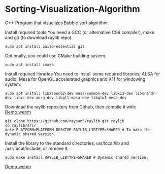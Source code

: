 # Sorting-Visualization-Algorithm
 
 C++ Program that visualizes Bubble sort algorithm.

Install required tools
You need a GCC (or alternative C99 compiler), make and git (to download raylib repo).

    sudo apt install build-essential git

Optionally, you could use CMake building system.

    sudo apt install cmake

Install required libraries
You need to install some required libraries; ALSA for audio, Mesa for OpenGL accelerated graphics and X11 for windowing system.

    sudo apt install libasound2-dev mesa-common-dev libx11-dev libxrandr-dev libxi-dev xorg-dev libgl1-mesa-dev libglu1-mesa-dev

Download the raylib repository from Github, then compile it with:
[Demo.webm](https://github.com/bhavinpatil/Sorting-Visualization-Algorithm/assets/59190105/e72f3746-569f-420c-aef6-f4de26f04611)

    git clone https://github.com/raysan5/raylib.git raylib
    cd raylib/src/
    make PLATFORM=PLATFORM_DESKTOP RAYLIB_LIBTYPE=SHARED # To make the dynamic shared version.

Install the library to the standard directories, usr/local/lib and /usr/local/include, or remove it:

    sudo make install RAYLIB_LIBTYPE=SHARED # Dynamic shared version.


[Demo.webm](https://github.com/bhavinpatil/Sorting-Visualization-Algorithm/assets/59190105/e72f3746-569f-420c-aef6-f4de26f04611)

